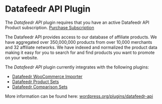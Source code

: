 # Datafeedr API Plugin

The *Datafeedr API* plugin requires that you have an active Datafeedr API Product subscription. [Purchase Subscription](https://datafeedr.me/register)

The Datafeedr API provides access to our database of affiliate products. We have aggregated over 350,000,000 products from over 10,000 merchants and 32 affiliate networks. We have indexed and normalized the product data making it easy for you to search for and find products you want to promote on your website.

The *Datafeedr API* plugin currently integrates with the following plugins:

* [Datafeedr WooCommerce Importer](https://wordpress.org/plugins/datafeedr-woocommerce-importer/)
* [Datafeedr Product Sets](https://wordpress.org/plugins/datafeedr-product-sets/)
* [Datafeedr Comparison Sets](https://wordpress.org/plugins/datafeedr-comparison-sets/)

More information can be found here: [wordpress.org/plugins/datafeedr-api](https://wordpress.org/plugins/datafeedr-api/)